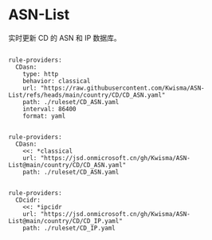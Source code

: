 
# ASN-List

实时更新 CD 的 ASN 和 IP 数据库。

<pre><code class="language-javascript">
rule-providers:
  CDasn:
    type: http
    behavior: classical
    url: "https://raw.githubusercontent.com/Kwisma/ASN-List/refs/heads/main/country/CD/CD_ASN.yaml"
    path: ./ruleset/CD_ASN.yaml
    interval: 86400
    format: yaml
</code></pre>

<pre><code class="language-javascript">
rule-providers:
  CDasn:
    <<: *classical
    url: "https://jsd.onmicrosoft.cn/gh/Kwisma/ASN-List@main/country/CD/CD_ASN.yaml"
    path: ./ruleset/CD_ASN.yaml
</code></pre>

<pre><code class="language-javascript">
rule-providers:
  CDcidr:
    <<: *ipcidr
    url: "https://jsd.onmicrosoft.cn/gh/Kwisma/ASN-List@main/country/CD/CD_IP.yaml"
    path: ./ruleset/CD_IP.yaml
</code></pre>